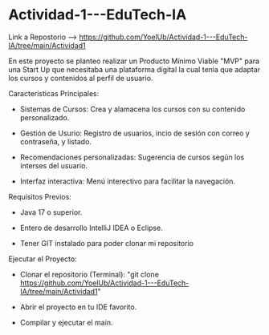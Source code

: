 # Actividad-1---EduTech-IA
Link a Repostorio --> https://github.com/YoelUb/Actividad-1---EduTech-IA/tree/main/Actividad1

En este proyecto se planteo realizar un Producto Mínimo Viable "MVP" para una Start Up que necesitaba una plataforma digital la cual tenia que adaptar los cursos y contenidos al perfil de usuario. 

Caracteristicas Principales: 

- Sistemas de Cursos: Crea y alamacena los cursos con su contenido personalizado.
  
- Gestión de Usurio:  Registro de usuarios, incio de sesión con correo y contraseña, y listado.
  
- Recomendaciones personalizadas: Sugerencia de cursos según los interses del usuario.
  
- Interfaz interactiva: Menú interectivo para facilitar la navegación.


Requisitos Previos: 

- Java 17 o superior.
  
- Entero de desarrollo IntelliJ IDEA o Eclipse.
  
- Tener GIT instalado para poder clonar mi repositorio


Ejecutar el Proyecto:

- Clonar el repositorio (Terminal):
  "git clone https://github.com/YoelUb/Actividad-1---EduTech-IA/tree/main/Actividad1"

- Abrir el proyecto en tu IDE favorito.

- Compilar y ejecutar el main.
  








